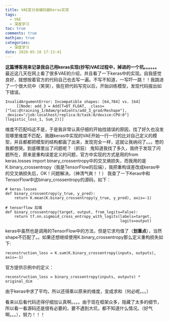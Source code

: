 ```yaml
---
title: VAE变分自编码器Keras实现
tags:
  - VAE
  - 深度学习
toc: true
comments: true
mathjax: true
categories:
  - 深度学习
date: 2020-05-18 17:13:41
---
```


   **这篇博客用来记录我自己用keras实现(抄写)VAE过程中，掉进的一个坑。。。。。。**
    最近这几天在网上看了很多VAE的介绍，并且看了一下keras中的实现。自我感觉良好，就想按着官方的代码自己也去写一遍。不写不知道，一写吓一跳！！我跳进了一个很大坑中（笑哭），我在把代码写完以后，开始训练模型，发现代码报出如下错误。
```
InvalidArgumentError: Incompatible shapes: [64,784] vs. [64]
	 [[Node: add_3 = Add[T=DT_FLOAT, _class=["loc:@training_1/Adam/gradients/add_3_grad/Reshape"], _device="/job:localhost/replica:0/task:0/device:CPU:0"](logistic_loss_1, Sum_2)]]
```
  

   维度不匹配吗这不是，于是我非常认真仔细的开始找错误的原因，找了好久也没发现哪里维度不匹配，我跟keras中实现的VAE开始一行一行的比对自己定义的模型，并且都都把模型的结构都画了出来，发现完全一样，这就让我纳闷了。。。憋的我都想哭。到底哪里出了问题呢？（抓狂）
   鬼知道我找了多久，我终于发现了问题所在，原来是重构误差定义的问题，官方中实现的方式是用的from keras.losses import binary_crossentropy中的交叉熵损失，而我用的是K.binary_crossentropy（我是TensorFlow的后端），我把重构误差改成keras中的交叉熵损失后，OK！问题解决。（神清气爽！！）
   我查了一下Keras中和TensorFlow中这binary_crossentropy的源码，如下：
   

```
# keras.losses
def binary_crossentropy(y_true, y_pred):
    return K.mean(K.binary_crossentropy(y_true, y_pred), axis=-1) 
	
# tensorflow 后端
def binary_crossentropy(target, output, from_logits=False):
    return tf.nn.sigmoid_cross_entropy_with_logits(labels=target,
                                                   logits=output)
```
keras中虽然也是调用的TensorFlow中的方法，但是它求均值了（**划重点**），当然shape不匹配了。。如果还想继续使用K.binary_crossentropy那么定义重构损失如下:

```
reconstruction_loss = K.sum(K.binary_crossentropy(inputs, outputs), axis=-1)
```
官方提供示例中的定义：

```
reconstruction_loss = binary_crossentropy(inputs, outputs) * original_dim
```
由于keras中求了平均，所以还得乘以原来的维度，变成求和（何必呢。。。）

看来以后看代码还得仔细加认真啊。。。。由于现在框架众多，隐藏了太多的细节，所以看一看源码还是很有必要的，要不遇到大坑，都不知道什么情况。（好气啊。。。），努力！！！
   